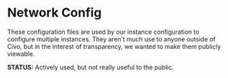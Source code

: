 # Network Config

These configuration files are used by our instance configuration to configure multiple instances.
They aren't much use to anyone outside of Civo, but in the interest of transparency, we wanted to
make them publicly viewable.

**STATUS:** Actively used, but not really useful to the public.
